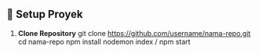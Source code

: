## 🚀 Setup Proyek
1. **Clone Repository**
   git clone https://github.com/username/nama-repo.git
   cd nama-repo
   npm install
   nodemon index / npm start
